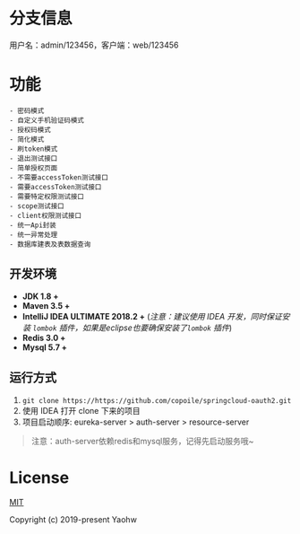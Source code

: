# 分支信息

用户名：admin/123456，客户端：web/123456

# 功能

```
- 密码模式
- 自定义手机验证码模式
- 授权码模式
- 简化模式
- 刷token模式
- 退出测试接口
- 简单授权页面
- 不需要accessToken测试接口
- 需要accessToken测试接口
- 需要特定权限测试接口
- scope测试接口
- client权限测试接口
- 统一Api封装
- 统一异常处理
- 数据库建表及表数据查询
```

## 开发环境

- **JDK 1.8 +**
- **Maven 3.5 +**
- **IntelliJ IDEA ULTIMATE 2018.2 +** (*注意：建议使用 IDEA 开发，同时保证安装 `lombok` 插件，如果是eclipse也要确保安装了`lombok` 插件*)
- **Redis 3.0 +**
- **Mysql 5.7 +**

## 运行方式

1. `git clone https://https://github.com/copoile/springcloud-oauth2.git`
2. 使用 IDEA 打开 clone 下来的项目
3. 项目启动顺序: eureka-server > auth-server > resource-server
> 注意：auth-server依赖redis和mysql服务，记得先启动服务哦~

# License

[MIT](./LICENSE)

Copyright (c) 2019-present Yaohw

